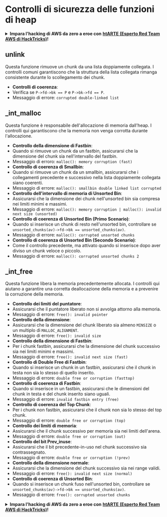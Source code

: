 # Controlli di sicurezza delle funzioni di heap

<details>

<summary><strong>Impara l'hacking di AWS da zero a eroe con</strong> <a href="https://training.hacktricks.xyz/courses/arte"><strong>htARTE (Esperto Red Team AWS di HackTricks)</strong></a><strong>!</strong></summary>

Altri modi per supportare HackTricks:

* Se vuoi vedere la **tua azienda pubblicizzata su HackTricks** o **scaricare HackTricks in PDF** Controlla i [**PIANI DI ABBONAMENTO**](https://github.com/sponsors/carlospolop)!
* Ottieni il [**merchandising ufficiale di PEASS & HackTricks**](https://peass.creator-spring.com)
* Scopri [**La Famiglia PEASS**](https://opensea.io/collection/the-peass-family), la nostra collezione di [**NFT esclusivi**](https://opensea.io/collection/the-peass-family)
* **Unisciti al** 💬 [**gruppo Discord**](https://discord.gg/hRep4RUj7f) o al [**gruppo telegram**](https://t.me/peass) o **seguici** su **Twitter** 🐦 [**@hacktricks\_live**](https://twitter.com/hacktricks\_live)**.**
* **Condividi i tuoi trucchi di hacking inviando PR ai** [**HackTricks**](https://github.com/carlospolop/hacktricks) e [**HackTricks Cloud**](https://github.com/carlospolop/hacktricks-cloud) repository di Github.

</details>

## unlink

Questa funzione rimuove un chunk da una lista doppiamente collegata. I controlli comuni garantiscono che la struttura della lista collegata rimanga consistente durante lo scollegamento dei chunk.

* **Controlli di coerenza**:
* Verifica se `P->fd->bk == P` e `P->bk->fd == P`.
* Messaggio di errore: `corrupted double-linked list`

## \_int\_malloc

Questa funzione è responsabile dell'allocazione di memoria dall'heap. I controlli qui garantiscono che la memoria non venga corrotta durante l'allocazione.

* **Controllo della dimensione di Fastbin**:
* Quando si rimuove un chunk da un fastbin, assicurarsi che la dimensione del chunk sia nell'intervallo del fastbin.
* Messaggio di erroro: `malloc(): memory corruption (fast)`
* **Controllo di coerenza di Smallbin**:
* Quando si rimuove un chunk da un smallbin, assicurarsi che i collegamenti precedente e successivo nella lista doppiamente collegata siano coerenti.
* Messaggio di errore: `malloc(): smallbin double linked list corrupted`
* **Controllo dell'intervallo di memoria di Unsorted Bin**:
* Assicurarsi che la dimensione dei chunk nell'unsorted bin sia compresa nei limiti minimi e massimi.
* Messaggio di errore: `malloc(): memory corruption | malloc(): invalid next size (unsorted)`
* **Controllo di coerenza di Unsorted Bin (Primo Scenario)**:
* Quando si inserisce un chunk di resto nell'unsorted bin, controllare se `unsorted_chunks(av)->fd->bk == unsorted_chunks(av)`.
* Messaggio di errore: `malloc(): corrupted unsorted chunks`
* **Controllo di coerenza di Unsorted Bin (Secondo Scenario)**:
* Come il controllo precedente, ma attivato quando si inserisce dopo aver diviso un chunk veloce o piccolo.
* Messaggio di errore: `malloc(): corrupted unsorted chunks 2`

## \_int\_free

Questa funzione libera la memoria precedentemente allocata. I controlli qui aiutano a garantire una corretta deallocazione della memoria e a prevenire la corruzione della memoria.

* **Controllo dei limiti del puntatore**:
* Assicurarsi che il puntatore liberato non si avvolga attorno alla memoria.
* Messaggio di errore: `free(): invalid pointer`
* **Controllo della dimensione**:
* Assicurarsi che la dimensione del chunk liberato sia almeno `MINSIZE` o un multiplo di `MALLOC_ALIGNMENT`.
* Messaggio di errore: `free(): invalid size`
* **Controllo della dimensione di Fastbin**:
* Per i chunk fastbin, assicurarsi che la dimensione del chunk successivo sia nei limiti minimi e massimi.
* Messaggio di errore: `free(): invalid next size (fast)`
* **Controllo di Double Free di Fastbin**:
* Quando si inserisce un chunk in un fastbin, assicurarsi che il chunk in testa non sia lo stesso di quello inserito.
* Messaggio di errore: `double free or corruption (fasttop)`
* **Controllo di coerenza di Fastbin**:
* Quando si inserisce in un fastbin, assicurarsi che le dimensioni del chunk in testa e del chunk inserito siano uguali.
* Messaggio di errore: `invalid fastbin entry (free)`
* **Controllo di coerenza del Top Chunk**:
* Per i chunk non fastbin, assicurarsi che il chunk non sia lo stesso del top chunk.
* Messaggio di errore: `double free or corruption (top)`
* **Controllo dei limiti di memoria**:
* Assicurarsi che il chunk successivo per memoria sia nei limiti dell'arena.
* Messaggio di errore: `double free or corruption (out)`
* **Controllo del bit Prev\_inuse**:
* Assicurarsi che il bit precedente-in-uso nel chunk successivo sia contrassegnato.
* Messaggio di errore: `double free or corruption (!prev)`
* **Controllo della dimensione normale**:
* Assicurarsi che la dimensione del chunk successivo sia nei range validi.
* Messaggio di errore: `free(): invalid next size (normal)`
* **Controllo di coerenza di Unsorted Bin**:
* Quando si inserisce un chunk fuso nell'unsorted bin, controllare se `unsorted_chunks(av)->fd->bk == unsorted_chunks(av)`.
* Messaggio di errore: `free(): corrupted unsorted chunks`

<details>

<summary><strong>Impara l'hacking di AWS da zero a eroe con</strong> <a href="https://training.hacktricks.xyz/courses/arte"><strong>htARTE (Esperto Red Team AWS di HackTricks)</strong></a><strong>!</strong></summary>

Altri modi per supportare HackTricks:

* Se vuoi vedere la **tua azienda pubblicizzata su HackTricks** o **scaricare HackTricks in PDF** Controlla i [**PIANI DI ABBONAMENTO**](https://github.com/sponsors/carlospolop)!
* Ottieni il [**merchandising ufficiale di PEASS & HackTricks**](https://peass.creator-spring.com)
* Scopri [**La Famiglia PEASS**](https://opensea.io/collection/the-peass-family), la nostra collezione di [**NFT esclusivi**](https://opensea.io/collection/the-peass-family)
* **Unisciti al** 💬 [**gruppo Discord**](https://discord.gg/hRep4RUj7f) o al [**gruppo telegram**](https://t.me/peass) o **seguici** su **Twitter** 🐦 [**@hacktricks\_live**](https://twitter.com/hacktricks\_live)**.**
* **Condividi i tuoi trucchi di hacking inviando PR ai** [**HackTricks**](https://github.com/carlospolop/hacktricks) e [**HackTricks Cloud**](https://github.com/carlospolop/hacktricks-cloud) repository di Github.

</details>
